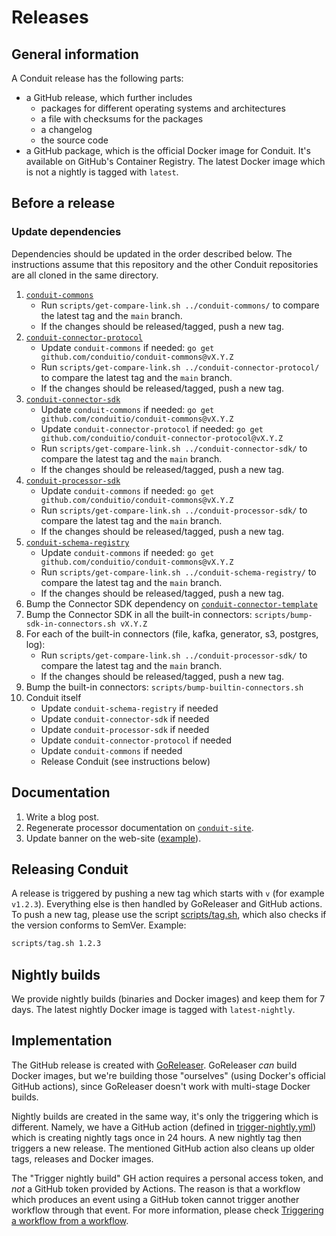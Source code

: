 # Releases

## General information

A Conduit release has the following parts:

- a GitHub release, which further includes
  - packages for different operating systems and architectures
  - a file with checksums for the packages
  - a changelog
  - the source code
- a GitHub package, which is the official Docker image for Conduit. It's available on GitHub's Container Registry. The
latest Docker image which is not a nightly is tagged with `latest`.

## Before a release

### Update dependencies

Dependencies should be updated in the order described below. The instructions
assume that this repository and the other Conduit repositories are all cloned in
the same directory.

1. [`conduit-commons`](https://github.com/ConduitIO/conduit-commons)
    - Run `scripts/get-compare-link.sh ../conduit-commons/` to compare the latest tag and the `main` branch.
    - If the changes should be released/tagged, push a new tag.
1. [`conduit-connector-protocol`](https://github.com/conduitio/conduit-connector-protocol)
    - Update `conduit-commons` if needed: `go get github.com/conduitio/conduit-commons@vX.Y.Z`
    - Run `scripts/get-compare-link.sh ../conduit-connector-protocol/` to compare the latest tag and the `main` branch.
    - If the changes should be released/tagged, push a new tag.
1. [`conduit-connector-sdk`](https://github.com/ConduitIO/conduit-connector-sdk)
    - Update `conduit-commons` if needed: `go get github.com/conduitio/conduit-commons@vX.Y.Z`
    - Update `conduit-connector-protocol` if needed: `go get github.com/conduitio/conduit-connector-protocol@vX.Y.Z`
    - Run `scripts/get-compare-link.sh ../conduit-connector-sdk/` to compare the latest tag and the `main` branch.
    - If the changes should be released/tagged, push a new tag.
1. [`conduit-processor-sdk`](https://github.com/ConduitIO/conduit-processor-sdk)
    - Update `conduit-commons` if needed: `go get github.com/conduitio/conduit-commons@vX.Y.Z`
    - Run `scripts/get-compare-link.sh ../conduit-processor-sdk/` to compare the latest tag and the `main` branch.
    - If the changes should be released/tagged, push a new tag.
1. [`conduit-schema-registry`](https://github.com/ConduitIO/conduit-schema-registry/)
   - Update `conduit-commons` if needed: `go get github.com/conduitio/conduit-commons@vX.Y.Z`
   - Run `scripts/get-compare-link.sh ../conduit-schema-registry/` to compare the latest tag and the `main` branch.
   - If the changes should be released/tagged, push a new tag.
1. Bump the Connector SDK dependency on [`conduit-connector-template`](https://github.com/ConduitIO/conduit-connector-template)
1. Bump the Connector SDK in all the built-in connectors: `scripts/bump-sdk-in-connectors.sh vX.Y.Z`
1. For each of the built-in connectors (file, kafka, generator, s3, postgres, log):
    - Run `scripts/get-compare-link.sh ../conduit-processor-sdk/` to compare the latest tag and the `main` branch.
    - If the changes should be released/tagged, push a new tag.
1. Bump the built-in connectors: `scripts/bump-builtin-connectors.sh`
1. Conduit itself
    - Update `conduit-schema-registry` if needed
    - Update `conduit-connector-sdk` if needed
    - Update `conduit-processor-sdk` if needed
    - Update `conduit-connector-protocol` if needed
    - Update `conduit-commons` if needed
    - Release Conduit (see instructions below)

## Documentation

1. Write a blog post.
2. Regenerate processor documentation on [`conduit-site`](https://github.com/ConduitIO/conduit-site).
3. Update banner on the web-site ([example](https://github.com/ConduitIO/conduit-site/pull/47/files#diff-cc8abb6104e21d495dc8f64639c7b03419226d920d1c545df51be9b0b73b2784)).

## Releasing Conduit

A release is triggered by pushing a new tag which starts with `v` (for example `v1.2.3`). Everything else is then
handled by GoReleaser and GitHub actions. To push a new tag, please use the script [scripts/tag.sh](https://github.com/ConduitIO/conduit/blob/main/scripts/tag.sh),
which also checks if the version conforms to SemVer. Example:

```sh
scripts/tag.sh 1.2.3
```

## Nightly builds

We provide nightly builds (binaries and Docker images) and keep them for 7 days. The latest nightly Docker image is tagged
with `latest-nightly`.

## Implementation

The GitHub release is created with [GoReleaser](https://github.com/goreleaser/goreleaser/). GoReleaser _can_ build
Docker images, but we're building those "ourselves" (using Docker's official GitHub actions), since GoReleaser doesn't
work with multi-stage Docker builds.

Nightly builds are created in the same way, it's only the triggering which is different. Namely, we have a GitHub action
(defined in [trigger-nightly.yml](/.github/workflows/trigger-nightly.yml)) which is creating nightly tags once in 24 hours.
A new nightly tag then triggers a new release. The mentioned GitHub action also cleans up older tags, releases and
Docker images.

The "Trigger nightly build" GH action requires a personal access token, and _not_ a GitHub token provided by Actions. The
reason is that a workflow which produces an event using a GitHub token cannot trigger another workflow through that event.
For more information, please check [Triggering a workflow from a workflow](https://docs.github.com/en/actions/using-workflows/triggering-a-workflow#triggering-a-workflow-from-a-workflow).
